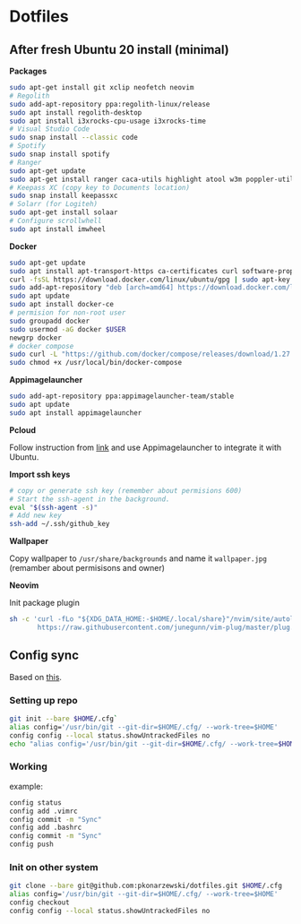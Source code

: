 # Dotfiles

## After fresh Ubuntu 20 install (minimal)

**Packages**

```bash
sudo apt-get install git xclip neofetch neovim
# Regolith
sudo add-apt-repository ppa:regolith-linux/release
sudo apt install regolith-desktop
sudo apt install i3xrocks-cpu-usage i3xrocks-time
# Visual Studio Code
sudo snap install --classic code
# Spotify
sudo snap install spotify
# Ranger
sudo apt-get update
sudo apt-get install ranger caca-utils highlight atool w3m poppler-utils mediainfo
# Keepass XC (copy key to Documents location)
sudo snap install keepassxc
# Solarr (for Logiteh)
sudo apt-get install solaar
# Configure scrollwhell
sudo apt install imwheel
```

**Docker**

```bash
sudo apt-get update
sudo apt install apt-transport-https ca-certificates curl software-properties-common
curl -fsSL https://download.docker.com/linux/ubuntu/gpg | sudo apt-key add -
sudo add-apt-repository "deb [arch=amd64] https://download.docker.com/linux/ubuntu focal stable"
sudo apt update
sudo apt install docker-ce
# permision for non-root user
sudo groupadd docker
sudo usermod -aG docker $USER
newgrp docker
# docker compose
sudo curl -L "https://github.com/docker/compose/releases/download/1.27.4/docker-compose-$(uname -s)-$(uname -m)" -o /usr/local/bin/docker-compose
sudo chmod +x /usr/local/bin/docker-compose
```

**Appimagelauncher**

```bash
sudo add-apt-repository ppa:appimagelauncher-team/stable
sudo apt update
sudo apt install appimagelauncher
```

**Pcloud**

Follow instruction from [link](https://www.pcloud.com/how-to-install-pcloud-drive-linux.html) and use Appimagelauncher to integrate it with Ubuntu.

**Import ssh keys**

```bash
# copy or generate ssh key (remember about permisions 600)
# Start the ssh-agent in the background.
eval "$(ssh-agent -s)"
# Add new key
ssh-add ~/.ssh/github_key
```

**Wallpaper**

Copy wallpaper to `/usr/share/backgrounds` and name it `wallpaper.jpg` (remamber about permisisons and owner)

**Neovim**

Init package plugin

```bash
sh -c 'curl -fLo "${XDG_DATA_HOME:-$HOME/.local/share}"/nvim/site/autoload/plug.vim --create-dirs \
       https://raw.githubusercontent.com/junegunn/vim-plug/master/plug.vim'
```

## Config sync

Based on [this](https://www.atlassian.com/git/tutorials/dotfiles).

### Setting up repo

```bash
git init --bare $HOME/.cfg`
alias config='/usr/bin/git --git-dir=$HOME/.cfg/ --work-tree=$HOME'
config config --local status.showUntrackedFiles no
echo "alias config='/usr/bin/git --git-dir=$HOME/.cfg/ --work-tree=$HOME'" >> $HOME/.bash_aliases
```

### Working

example:

```bash
config status
config add .vimrc
config commit -m "Sync"
config add .bashrc
config commit -m "Sync"
config push
```

### Init on other system

```bash
git clone --bare git@github.com:pkonarzewski/dotfiles.git $HOME/.cfg
alias config='/usr/bin/git --git-dir=$HOME/.cfg/ --work-tree=$HOME'
config checkout
config config --local status.showUntrackedFiles no
```
